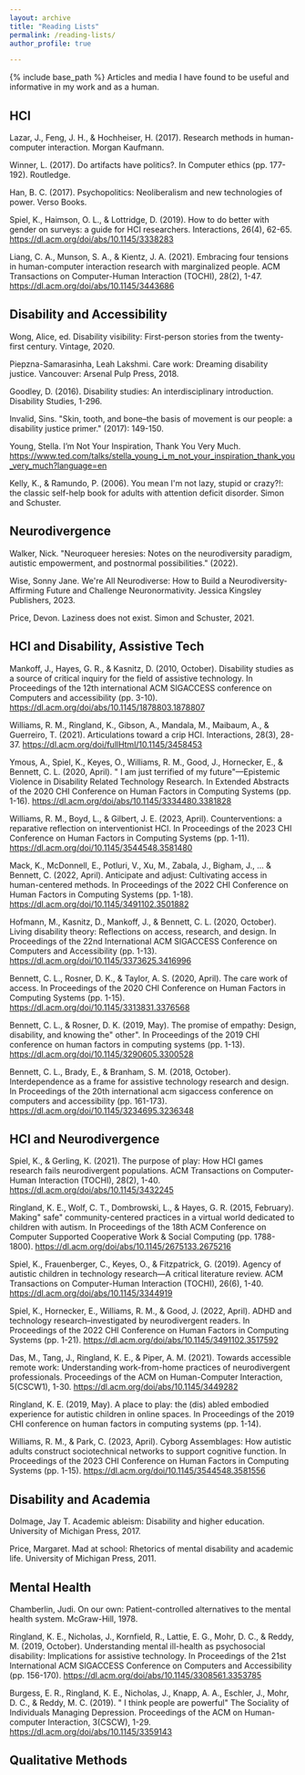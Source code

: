 ```yaml
---
layout: archive
title: "Reading Lists"
permalink: /reading-lists/
author_profile: true

---
```




{% include base_path %}
Articles and media I have found to be useful and informative in my work and as a human.

## HCI
Lazar, J., Feng, J. H., & Hochheiser, H. (2017). Research methods in human-computer interaction. Morgan Kaufmann.

Winner, L. (2017). Do artifacts have politics?. In Computer ethics (pp. 177-192). Routledge.

Han, B. C. (2017). Psychopolitics: Neoliberalism and new technologies of power. Verso Books.

Spiel, K., Haimson, O. L., & Lottridge, D. (2019). How to do better with gender on surveys: a guide for HCI researchers. Interactions, 26(4), 62-65. https://dl.acm.org/doi/abs/10.1145/3338283

Liang, C. A., Munson, S. A., & Kientz, J. A. (2021). Embracing four tensions in human-computer interaction research with marginalized people. ACM Transactions on Computer-Human Interaction (TOCHI), 28(2), 1-47. https://dl.acm.org/doi/abs/10.1145/3443686

## Disability and Accessibility 
Wong, Alice, ed. Disability visibility: First-person stories from the twenty-first century. Vintage, 2020.

Piepzna-Samarasinha, Leah Lakshmi. Care work: Dreaming disability justice. Vancouver: Arsenal Pulp Press, 2018.

Goodley, D. (2016). Disability studies: An interdisciplinary introduction. Disability Studies, 1-296.

Invalid, Sins. "Skin, tooth, and bone–the basis of movement is our people: a disability justice primer." (2017): 149-150.

Young, Stella. I’m Not Your Inspiration, Thank You Very Much. https://www.ted.com/talks/stella_young_i_m_not_your_inspiration_thank_you_very_much?language=en

Kelly, K., & Ramundo, P. (2006). You mean I'm not lazy, stupid or crazy?!: the classic self-help book for adults with attention deficit disorder. Simon and Schuster.

## Neurodivergence

Walker, Nick. "Neuroqueer heresies: Notes on the neurodiversity paradigm, autistic empowerment, and postnormal possibilities." (2022).

Wise, Sonny Jane. We're All Neurodiverse: How to Build a Neurodiversity-Affirming Future and Challenge Neuronormativity. Jessica Kingsley Publishers, 2023.

Price, Devon. Laziness does not exist. Simon and Schuster, 2021.

## HCI and Disability, Assistive Tech
Mankoff, J., Hayes, G. R., & Kasnitz, D. (2010, October). Disability studies as a source of critical inquiry for the field of assistive technology. In Proceedings of the 12th international ACM SIGACCESS conference on Computers and accessibility (pp. 3-10). https://dl.acm.org/doi/abs/10.1145/1878803.1878807

Williams, R. M., Ringland, K., Gibson, A., Mandala, M., Maibaum, A., & Guerreiro, T. (2021). Articulations toward a crip HCI. Interactions, 28(3), 28-37. https://dl.acm.org/doi/fullHtml/10.1145/3458453

Ymous, A., Spiel, K., Keyes, O., Williams, R. M., Good, J., Hornecker, E., & Bennett, C. L. (2020, April). " I am just terrified of my future"—Epistemic Violence in Disability Related Technology Research. In Extended Abstracts of the 2020 CHI Conference on Human Factors in Computing Systems (pp. 1-16). https://dl.acm.org/doi/abs/10.1145/3334480.3381828

Williams, R. M., Boyd, L., & Gilbert, J. E. (2023, April). Counterventions: a reparative reflection on interventionist HCI. In Proceedings of the 2023 CHI Conference on Human Factors in Computing Systems (pp. 1-11). https://dl.acm.org/doi/10.1145/3544548.3581480

Mack, K., McDonnell, E., Potluri, V., Xu, M., Zabala, J., Bigham, J., ... & Bennett, C. (2022, April). Anticipate and adjust: Cultivating access in human-centered methods. In Proceedings of the 2022 CHI Conference on Human Factors in Computing Systems (pp. 1-18). https://dl.acm.org/doi/10.1145/3491102.3501882

Hofmann, M., Kasnitz, D., Mankoff, J., & Bennett, C. L. (2020, October). Living disability theory: Reflections on access, research, and design. In Proceedings of the 22nd International ACM SIGACCESS Conference on Computers and Accessibility (pp. 1-13). https://dl.acm.org/doi/10.1145/3373625.3416996

Bennett, C. L., Rosner, D. K., & Taylor, A. S. (2020, April). The care work of access. In Proceedings of the 2020 CHI Conference on Human Factors in Computing Systems (pp. 1-15). https://dl.acm.org/doi/10.1145/3313831.3376568

Bennett, C. L., & Rosner, D. K. (2019, May). The promise of empathy: Design, disability, and knowing the" other". In Proceedings of the 2019 CHI conference on human factors in computing systems (pp. 1-13). https://dl.acm.org/doi/10.1145/3290605.3300528

Bennett, C. L., Brady, E., & Branham, S. M. (2018, October). Interdependence as a frame for assistive technology research and design. In Proceedings of the 20th international acm sigaccess conference on computers and accessibility (pp. 161-173). https://dl.acm.org/doi/10.1145/3234695.3236348

## HCI and Neurodivergence
Spiel, K., & Gerling, K. (2021). The purpose of play: How HCI games research fails neurodivergent populations. ACM Transactions on Computer-Human Interaction (TOCHI), 28(2), 1-40. https://dl.acm.org/doi/abs/10.1145/3432245

Ringland, K. E., Wolf, C. T., Dombrowski, L., & Hayes, G. R. (2015, February). Making" safe" community-centered practices in a virtual world dedicated to children with autism. In Proceedings of the 18th ACM Conference on Computer Supported Cooperative Work & Social Computing (pp. 1788-1800). https://dl.acm.org/doi/abs/10.1145/2675133.2675216

Spiel, K., Frauenberger, C., Keyes, O., & Fitzpatrick, G. (2019). Agency of autistic children in technology research—A critical literature review. ACM Transactions on Computer-Human Interaction (TOCHI), 26(6), 1-40. https://dl.acm.org/doi/abs/10.1145/3344919

Spiel, K., Hornecker, E., Williams, R. M., & Good, J. (2022, April). ADHD and technology research–investigated by neurodivergent readers. In Proceedings of the 2022 CHI Conference on Human Factors in Computing Systems (pp. 1-21). https://dl.acm.org/doi/abs/10.1145/3491102.3517592

Das, M., Tang, J., Ringland, K. E., & Piper, A. M. (2021). Towards accessible remote work: Understanding work-from-home practices of neurodivergent professionals. Proceedings of the ACM on Human-Computer Interaction, 5(CSCW1), 1-30. https://dl.acm.org/doi/abs/10.1145/3449282

Ringland, K. E. (2019, May). A place to play: the (dis) abled embodied experience for autistic children in online spaces. In Proceedings of the 2019 CHI conference on human factors in computing systems (pp. 1-14).

Williams, R. M., & Park, C. (2023, April). Cyborg Assemblages: How autistic adults construct sociotechnical networks to support cognitive function. In Proceedings of the 2023 CHI Conference on Human Factors in Computing Systems (pp. 1-15). https://dl.acm.org/doi/10.1145/3544548.3581556

## Disability and Academia

Dolmage, Jay T. Academic ableism: Disability and higher education. University of Michigan Press, 2017.

Price, Margaret. Mad at school: Rhetorics of mental disability and academic life. University of Michigan Press, 2011.

## Mental Health
Chamberlin, Judi. On our own: Patient-controlled alternatives to the mental health system. McGraw-Hill, 1978.

Ringland, K. E., Nicholas, J., Kornfield, R., Lattie, E. G., Mohr, D. C., & Reddy, M. (2019, October). Understanding mental ill-health as psychosocial disability: Implications for assistive technology. In Proceedings of the 21st International ACM SIGACCESS Conference on Computers and Accessibility (pp. 156-170). https://dl.acm.org/doi/abs/10.1145/3308561.3353785

Burgess, E. R., Ringland, K. E., Nicholas, J., Knapp, A. A., Eschler, J., Mohr, D. C., & Reddy, M. C. (2019). " I think people are powerful" The Sociality of Individuals Managing Depression. Proceedings of the ACM on Human-computer Interaction, 3(CSCW), 1-29. https://dl.acm.org/doi/abs/10.1145/3359143

## Qualitative Methods
